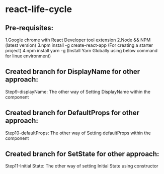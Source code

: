 # react-life-cycle

## Pre-requisites:
1.Google chrome with React Developer tool extension
2.Node && NPM (latest version)
3.npm install -g create-react-app (For creating a starter project)
4.npm install yarn -g (Install Yarn Globally using below command for linux environment)

## Created branch for DisplayName for other approach:
Step9-displayName: The other way of Setting DisplayName within the component

## Created branch for DefaultProps for other approach:
Step10-defaultProps: The other way of Setting  defaultProps within the component

## Created branch for SetState for other approach:
Step11-Initial State: The other way of setting  Initial State using constructor